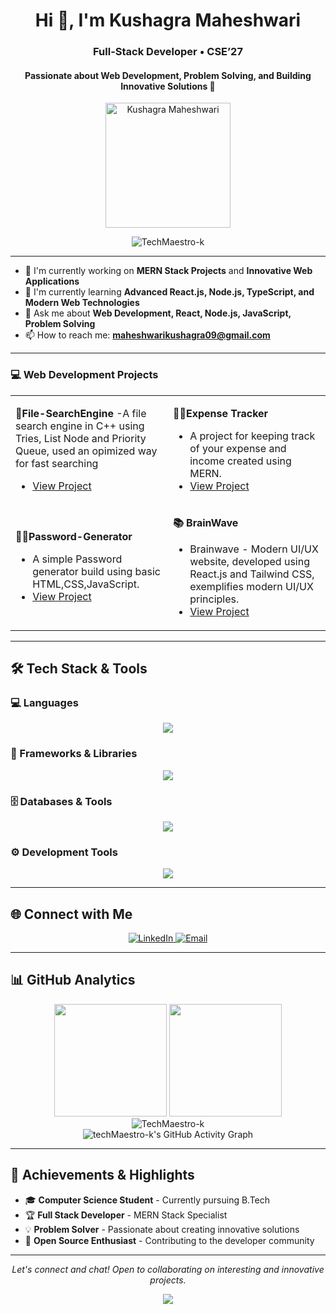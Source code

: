 <h1 align="center">Hi 👋, I'm Kushagra Maheshwari</h1>
<h3 align="center">Full-Stack Developer • CSE’27</h3>
<h4 align="center">Passionate about Web Development, Problem Solving, and Building Innovative Solutions 🚀</h4>
<div align="center">
<img src="./ayush (1).ico" alt="Kushagra Maheshwari" width="200px"/></div>
<p align="center">
  <img src="https://komarev.com/ghpvc/?username=TechMaestro-k&label=Profile%20views&color=0e75b6&style=flat" alt="TechMaestro-k" />
</p>


---

- 🔭 I'm currently working on **MERN Stack Projects** and **Innovative Web Applications**
- 🌱 I'm currently learning **Advanced React.js, Node.js, TypeScript, and Modern Web Technologies**
- 💬 Ask me about **Web Development, React, Node.js, JavaScript, Problem Solving**
- 📫 How to reach me: **maheshwarikushagra09@gmail.com**

---

### 💻 Web Development Projects
<table>
<tr>
<td width="50%">


**🌿File-SearchEngine**
-A file search engine in C++ using Tries, List Node and Priority Queue, used an opimized way for fast searching
- [View Project](https://github.com/TechMaestro-k/ByteScout-FileSearchEngine)

</td>
<td width="50%">

**⛓️‍💥Expense Tracker**
- A project for keeping track of your expense and income created using MERN.
- [View Project](https://github.com/TechMaestro-k/PennyWise-ExpenseTracker)

</td>
</tr>
<tr>
<td width="50%">
  
**⛓️‍💥Password-Generator**
- A simple Password generator build using basic HTML,CSS,JavaScript.
- [View Project](https://github.com/TechMaestro-k/Password-Generator)
</td>
<td width="50%">

**📚 BrainWave**
-  Brainwave - Modern UI/UX website, developed using React.js and Tailwind CSS, exemplifies modern UI/UX principles.
- [View Project](https://github.com/TechMaestro-k/MindMesh)

</td>
</tr>
</table>

---


## 🛠️ Tech Stack & Tools

### 💻 Languages
<p align="center">
  <img src="https://skillicons.dev/icons?i=c,cpp,js,html,css" />
</p>

### 🚀 Frameworks & Libraries
<p align="center">
  <img src="https://skillicons.dev/icons?i=react,nodejs,express,tailwind,bootstrap" />
</p>

### 🗄️ Databases & Tools
<p align="center">
  <img src="https://skillicons.dev/icons?i=mongodb,mysql,firebase,postgres,postman" /
</p>

### ⚙️ Development Tools
<p align="center">
  <img src="https://skillicons.dev/icons?i=git,github,vscode,figma,linux,docker,windows,npm" />
  
</p>

---

## 🌐 Connect with Me

<p align="center">
  <a href="https://www.linkedin.com/in/urayushjain/" target="_blank">
    <img src="https://img.shields.io/badge/-LinkedIn-0077B5?style=for-the-badge&logo=linkedin&logoColor=white" alt="LinkedIn"/>
  </a>
  <a href="mailto:maheshwarikushagra09@gmail.com" target="_blank">
    <img src="https://img.shields.io/badge/-Email-D14836?style=for-the-badge&logo=gmail&logoColor=white" alt="Email"/>
  </a>
  
</p>

---

## 📊 GitHub Analytics

<div align="center">
  <img height="180em" src="https://github-readme-stats.vercel.app/api?username=techMaestro-k&show_icons=true&theme=tokyonight&include_all_commits=true&count_private=true"/>
  <img height="180em" src="https://github-readme-stats.vercel.app/api/top-langs/?username=techMaestro-k&layout=compact&langs_count=7&theme=tokyonight"/>
</div>

<div align="center">
  <img src="https://github-readme-streak-stats.herokuapp.com/?user=techMaestro-k&theme=tokyonight" alt="TechMaestro-k" />
</div>

<div align="center">
  <img src="https://github-readme-activity-graph.vercel.app/graph?username=techMaestro-k&theme=tokyo-night" alt="techMaestro-k's GitHub Activity Graph"/>
</div>

---

## 🏅 Achievements & Highlights

- 🎓 **Computer Science Student** - Currently pursuing B.Tech
- 🏆 **Full Stack Developer** - MERN Stack Specialist
- 💡 **Problem Solver** - Passionate about creating innovative solutions
- 🌟 **Open Source Enthusiast** - Contributing to the developer community



---

<p align="center">
  <i>Let's connect and chat! Open to collaborating on interesting and innovative projects.</i>
</p>

<p align="center">
  <img src="https://capsule-render.vercel.app/api?type=waving&color=gradient&height=100&section=footer"/>
</p
